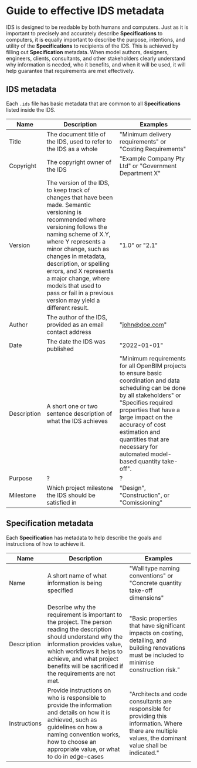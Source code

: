 # Guide to effective IDS metadata

IDS is designed to be readable by both humans and computers. Just as it is important to precisely and accurately describe **Specifications** to computers, it is equally important to describe the purpose, intentions, and utility of the **Specifications** to recipients of the IDS. This is achieved by filling out **Specification** metadata. When model authors, designers, engineers, clients, consultants, and other stakeholders clearly understand why information is needed, who it benefits, and when it will be used, it will help guarantee that requirements are met effectively.

## IDS metadata

Each `.ids` file has basic metadata that are common to all **Specifications** listed inside the IDS.

Name | Description | Examples
--- | --- | ---
Title | The document title of the IDS, used to refer to the IDS as a whole | "Minimum delivery requirements" or "Costing Requirements"
Copyright | The copyright owner of the IDS | "Example Company Pty Ltd" or "Government Department X"
Version | The version of the IDS, to keep track of changes that have been made. Semantic versioning is recommended where versioning follows the naming scheme of X.Y, where Y represents a minor change, such as changes in metadata, description, or spelling errors, and X represents a major change, where models that used to pass or fail in a previous version may yield a different result. | "1.0" or "2.1"
Author | The author of the IDS, provided as an email contact address | "john@doe.com"
Date | The date the IDS was published | "2022-01-01"
Description | A short one or two sentence description of what the IDS achieves | "Minimum requirements for all OpenBIM projects to ensure basic coordination and data scheduling can be done by all stakeholders" or "Specifies required properties that have a large impact on the accuracy of cost estimation and quantities that are necessary for automated model-based quantity take-off".
Purpose | ? | ?
Milestone | Which project milestone the IDS should be satisfied in | "Design", "Construction", or "Comissioning"

## Specification metadata

Each **Specification** has metadata to help describe the goals and instructions of how to achieve it.

Name | Description | Examples
--- | --- | ---
Name | A short name of what information is being specified | "Wall type naming conventions" or "Concrete quantity take-off dimensions"
Description | Describe why the requirement is important to the project. The person reading the description should understand why the information provides value, which workflows it helps to achieve, and what project benefits will be sacrificed if the requirements are not met. | "Basic properties that have significant impacts on costing, detailing, and building renovations must be included to minimise construction risk."
Instructions | Provide instructions on who is responsible to provide the information and details on how it is achieved, such as guidelines on how a naming convention works, how to choose an appropriate value, or what to do in edge-cases | "Architects and code consultants are responsible for providing this information. Where there are multiple values, the dominant value shall be indicated."

